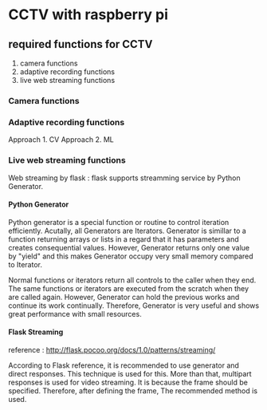 # CCTV with raspberry pi

## required functions for CCTV
1. camera functions
2. adaptive recording functions
3. live web streaming functions

### Camera functions

### Adaptive recording functions
Approach 1. CV
Approach 2. ML

### Live web streaming functions
Web streaming by flask : flask supports streamming service by Python Generator.

#### Python Generator
Python generator is a special function or routine to control iteration efficiently. Acutally, all Generators are Iterators. Generator is simillar to a function returning arrays or lists in a regard that it has parameters and creates consequential values. However, Generator returns only one value by "yield" and this makes Generator occupy very small memory compared to Iterator.

Normal functions or iterators return all controls to the caller when they end. The same functions or iterators are executed from the scratch when they are called again. However, Generator can hold the previous works and continue its work continually. Therefore, Generator is very useful and shows great performance with small resources.

#### Flask Streaming
reference : http://flask.pocoo.org/docs/1.0/patterns/streaming/

According to Flask reference, it is recommended to use generator and direct responses. This technique is used for this. More than that, multipart responses is used for video streaming. It is because the frame should be specified. Therefore, after defining the frame, The recommended method is used.
